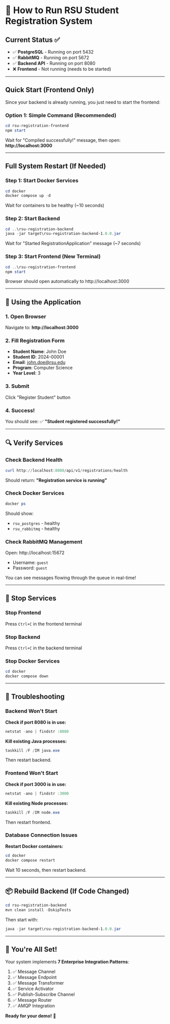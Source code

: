 # 🚀 How to Run RSU Student Registration System

## Current Status ✅
- ✅ **PostgreSQL** - Running on port 5432
- ✅ **RabbitMQ** - Running on port 5672  
- ✅ **Backend API** - Running on port 8080
- ❌ **Frontend** - Not running (needs to be started)

---

## Quick Start (Frontend Only)

Since your backend is already running, you just need to start the frontend:

### Option 1: Simple Command (Recommended)
```powershell
cd rsu-registration-frontend
npm start
```

Wait for "Compiled successfully!" message, then open: **http://localhost:3000**

---

## Full System Restart (If Needed)

### Step 1: Start Docker Services
```powershell
cd docker
docker compose up -d
```
Wait for containers to be healthy (~10 seconds)

### Step 2: Start Backend
```powershell
cd ..\rsu-registration-backend
java -jar target\rsu-registration-backend-1.0.0.jar
```
Wait for "Started RegistrationApplication" message (~7 seconds)

### Step 3: Start Frontend (New Terminal)
```powershell
cd ..\rsu-registration-frontend
npm start
```
Browser should open automatically to http://localhost:3000

---

## 🎯 Using the Application

### 1. Open Browser
Navigate to: **http://localhost:3000**

### 2. Fill Registration Form
- **Student Name**: John Doe
- **Student ID**: 2024-00001
- **Email**: john.doe@rsu.edu
- **Program**: Computer Science
- **Year Level**: 3

### 3. Submit
Click "Register Student" button

### 4. Success!
You should see: ✅ **"Student registered successfully!"**

---

## 🔍 Verify Services

### Check Backend Health
```powershell
curl http://localhost:8080/api/v1/registrations/health
```
Should return: **"Registration service is running"**

### Check Docker Services
```powershell
docker ps
```
Should show:
- `rsu_postgres` - healthy
- `rsu_rabbitmq` - healthy

### Check RabbitMQ Management
Open: http://localhost:15672
- Username: `guest`
- Password: `guest`

You can see messages flowing through the queue in real-time!

---

## 🛑 Stop Services

### Stop Frontend
Press `Ctrl+C` in the frontend terminal

### Stop Backend  
Press `Ctrl+C` in the backend terminal

### Stop Docker Services
```powershell
cd docker
docker compose down
```

---

## 🐛 Troubleshooting

### Backend Won't Start
**Check if port 8080 is in use:**
```powershell
netstat -ano | findstr :8080
```

**Kill existing Java processes:**
```powershell
taskkill /F /IM java.exe
```

Then restart backend.

### Frontend Won't Start
**Check if port 3000 is in use:**
```powershell
netstat -ano | findstr :3000
```

**Kill existing Node processes:**
```powershell
taskkill /F /IM node.exe
```

Then restart frontend.

### Database Connection Issues
**Restart Docker containers:**
```powershell
cd docker
docker compose restart
```

Wait 10 seconds, then restart backend.

---

## 📦 Rebuild Backend (If Code Changed)

```powershell
cd rsu-registration-backend
mvn clean install -DskipTests
```

Then start with:
```powershell
java -jar target\rsu-registration-backend-1.0.0.jar
```

---

## 🎊 You're All Set!

Your system implements **7 Enterprise Integration Patterns**:
1. ✅ Message Channel
2. ✅ Message Endpoint  
3. ✅ Message Transformer
4. ✅ Service Activator
5. ✅ Publish-Subscribe Channel
6. ✅ Message Router
7. ✅ AMQP Integration

**Ready for your demo!** 🚀
